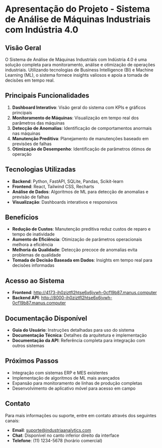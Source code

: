 # Apresentação do Projeto - Sistema de Análise de Máquinas Industriais com Indústria 4.0

## Visão Geral

O Sistema de Análise de Máquinas Industriais com Indústria 4.0 é uma solução completa para monitoramento, análise e otimização de operações industriais. Utilizando tecnologias de Business Intelligence (BI) e Machine Learning (ML), o sistema fornece insights valiosos e apoia a tomada de decisões em tempo real.

## Principais Funcionalidades

1. **Dashboard Interativo**: Visão geral do sistema com KPIs e gráficos principais
2. **Monitoramento de Máquinas**: Visualização em tempo real dos parâmetros das máquinas
3. **Detecção de Anomalias**: Identificação de comportamentos anormais nas máquinas
4. **Manutenção Preditiva**: Planejamento de manutenções baseado em previsões de falhas
5. **Otimização de Desempenho**: Identificação de parâmetros ótimos de operação

## Tecnologias Utilizadas

- **Backend**: Python, FastAPI, SQLite, Pandas, Scikit-learn
- **Frontend**: React, Tailwind CSS, Recharts
- **Análise de Dados**: Algoritmos de ML para detecção de anomalias e previsão de falhas
- **Visualização**: Dashboards interativos e responsivos

## Benefícios

- **Redução de Custos**: Manutenção preditiva reduz custos de reparo e tempo de inatividade
- **Aumento de Eficiência**: Otimização de parâmetros operacionais melhora a eficiência
- **Melhoria da Qualidade**: Detecção precoce de anomalias evita problemas de qualidade
- **Tomada de Decisão Baseada em Dados**: Insights em tempo real para decisões informadas

## Acesso ao Sistema

- **Frontend**: http://4173-ih0ziztfl2htse6x6jvwh-0cf19b87.manus.computer
- **Backend API**: http://8000-ih0ziztfl2htse6x6jvwh-0cf19b87.manus.computer

## Documentação Disponível

- **Guia do Usuário**: Instruções detalhadas para uso do sistema
- **Documentação Técnica**: Detalhes da arquitetura e implementação
- **Documentação da API**: Referência completa para integração com outros sistemas

## Próximos Passos

- Integração com sistemas ERP e MES existentes
- Implementação de algoritmos de ML mais avançados
- Expansão para monitoramento de linhas de produção completas
- Desenvolvimento de aplicativo móvel para acesso em campo

## Contato

Para mais informações ou suporte, entre em contato através dos seguintes canais:

- **Email**: suporte@industriaanalytics.com
- **Chat**: Disponível no canto inferior direito da interface
- **Telefone**: (11) 1234-5678 (horário comercial)
